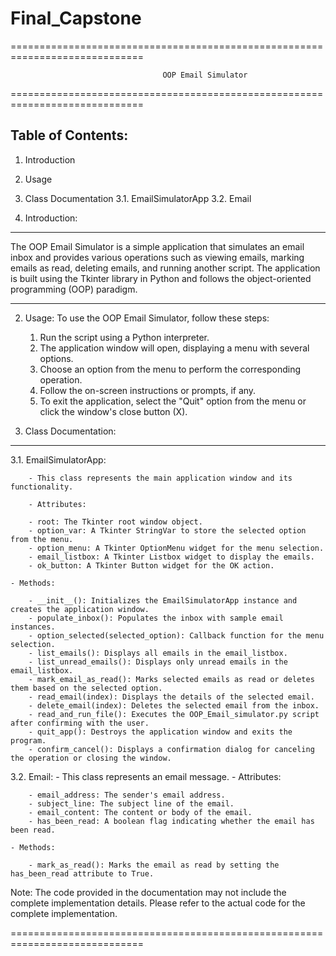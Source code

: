 # Final_Capstone
=============================================================================

                                      OOP Email Simulator
                            
=============================================================================

Table of Contents:
------------------
1. Introduction
2. Usage
3. Class Documentation
    3.1. EmailSimulatorApp
    3.2. Email

1. Introduction:
----------------
The OOP Email Simulator is a simple application that simulates an email inbox and provides various operations such as viewing emails, marking emails as read, deleting emails, and running another script. The application is built using the Tkinter library in Python and follows the object-oriented programming (OOP) paradigm.

---------

2. Usage:
  To use the OOP Email Simulator, follow these steps:
  
    1. Run the script using a Python interpreter.
    2. The application window will open, displaying a menu with several options.
    3. Choose an option from the menu to perform the corresponding operation.
    4. Follow the on-screen instructions or prompts, if any.
    5. To exit the application, select the "Quit" option from the menu or click the window's close button (X).

3. Class Documentation:
-----------------------
3.1. EmailSimulatorApp:

        - This class represents the main application window and its functionality.
        
        - Attributes:
        
        - root: The Tkinter root window object.
        - option_var: A Tkinter StringVar to store the selected option from the menu.
        - option_menu: A Tkinter OptionMenu widget for the menu selection.
        - email_listbox: A Tkinter Listbox widget to display the emails.
        - ok_button: A Tkinter Button widget for the OK action.
        
    - Methods:
    
        - __init__(): Initializes the EmailSimulatorApp instance and creates the application window.
        - populate_inbox(): Populates the inbox with sample email instances.
        - option_selected(selected_option): Callback function for the menu selection.
        - list_emails(): Displays all emails in the email_listbox.
        - list_unread_emails(): Displays only unread emails in the email_listbox.
        - mark_email_as_read(): Marks selected emails as read or deletes them based on the selected option.
        - read_email(index): Displays the details of the selected email.
        - delete_email(index): Deletes the selected email from the inbox.
        - read_and_run_file(): Executes the OOP_Email_simulator.py script after confirming with the user.
        - quit_app(): Destroys the application window and exits the program.
        - confirm_cancel(): Displays a confirmation dialog for canceling the operation or closing the window.

3.2. Email:
    - This class represents an email message.
    - Attributes:
    
        - email_address: The sender's email address.
        - subject_line: The subject line of the email.
        - email_content: The content or body of the email.
        - has_been_read: A boolean flag indicating whether the email has been read.
        
    - Methods:
    
        - mark_as_read(): Marks the email as read by setting the has_been_read attribute to True.

Note: The code provided in the documentation may not include the complete implementation details. Please refer to the actual code for the complete implementation.

=============================================================================
